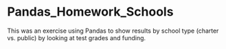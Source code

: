 # Pandas_Homework_Schools
This was an exercise using Pandas to show results by school type (charter vs. public) by looking at test grades and funding.

